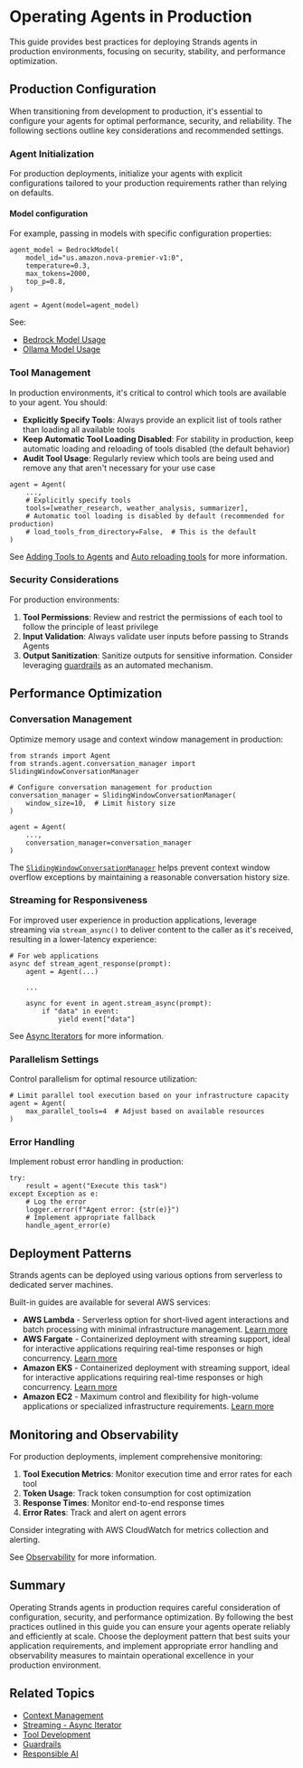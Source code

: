 # Operating Agents in Production

This guide provides best practices for deploying Strands agents in production environments, focusing on security, stability, and performance optimization.

## Production Configuration

When transitioning from development to production, it's essential to configure your agents for optimal performance, security, and reliability. The following sections outline key considerations and recommended settings.

### Agent Initialization

For production deployments, initialize your agents with explicit configurations tailored to your production requirements rather than relying on defaults.

#### Model configuration

For example, passing in models with specific configuration properties:

```
agent_model = BedrockModel(
    model_id="us.amazon.nova-premier-v1:0",
    temperature=0.3,
    max_tokens=2000,
    top_p=0.8,
)

agent = Agent(model=agent_model)

```

See:

- [Bedrock Model Usage](../../concepts/model-providers/amazon-bedrock/#basic-usage)
- [Ollama Model Usage](../../concepts/model-providers/ollama/#basic-usage)

### Tool Management

In production environments, it's critical to control which tools are available to your agent. You should:

- **Explicitly Specify Tools**: Always provide an explicit list of tools rather than loading all available tools
- **Keep Automatic Tool Loading Disabled**: For stability in production, keep automatic loading and reloading of tools disabled (the default behavior)
- **Audit Tool Usage**: Regularly review which tools are being used and remove any that aren't necessary for your use case

```
agent = Agent(
    ...,
    # Explicitly specify tools
    tools=[weather_research, weather_analysis, summarizer],
    # Automatic tool loading is disabled by default (recommended for production)
    # load_tools_from_directory=False,  # This is the default
)

```

See [Adding Tools to Agents](../../concepts/tools/tools_overview/#adding-tools-to-agents) and [Auto reloading tools](../../concepts/tools/tools_overview/#auto-loading-and-reloading-tools) for more information.

### Security Considerations

For production environments:

1. **Tool Permissions**: Review and restrict the permissions of each tool to follow the principle of least privilege
1. **Input Validation**: Always validate user inputs before passing to Strands Agents
1. **Output Sanitization**: Sanitize outputs for sensitive information. Consider leveraging [guardrails](../../safety-security/guardrails/) as an automated mechanism.

## Performance Optimization

### Conversation Management

Optimize memory usage and context window management in production:

```
from strands import Agent
from strands.agent.conversation_manager import SlidingWindowConversationManager

# Configure conversation management for production
conversation_manager = SlidingWindowConversationManager(
    window_size=10,  # Limit history size
)

agent = Agent(
    ...,
    conversation_manager=conversation_manager
)

```

The [`SlidingWindowConversationManager`](../../concepts/agents/context-management/#slidingwindowconversationmanager) helps prevent context window overflow exceptions by maintaining a reasonable conversation history size.

### Streaming for Responsiveness

For improved user experience in production applications, leverage streaming via `stream_async()` to deliver content to the caller as it's received, resulting in a lower-latency experience:

```
# For web applications
async def stream_agent_response(prompt):
    agent = Agent(...)

    ...

    async for event in agent.stream_async(prompt):
        if "data" in event:
            yield event["data"]

```

See [Async Iterators](../../concepts/streaming/async-iterators/) for more information.

### Parallelism Settings

Control parallelism for optimal resource utilization:

```
# Limit parallel tool execution based on your infrastructure capacity
agent = Agent(
    max_parallel_tools=4  # Adjust based on available resources
)

```

### Error Handling

Implement robust error handling in production:

```
try:
    result = agent("Execute this task")
except Exception as e:
    # Log the error
    logger.error(f"Agent error: {str(e)}")
    # Implement appropriate fallback
    handle_agent_error(e)

```

## Deployment Patterns

Strands agents can be deployed using various options from serverless to dedicated server machines.

Built-in guides are available for several AWS services:

- **AWS Lambda** - Serverless option for short-lived agent interactions and batch processing with minimal infrastructure management. [Learn more](../deploy_to_aws_lambda/)
- **AWS Fargate** - Containerized deployment with streaming support, ideal for interactive applications requiring real-time responses or high concurrency. [Learn more](../deploy_to_aws_fargate/)
- **Amazon EKS** - Containerized deployment with streaming support, ideal for interactive applications requiring real-time responses or high concurrency. [Learn more](../deploy_to_amazon_eks/)
- **Amazon EC2** - Maximum control and flexibility for high-volume applications or specialized infrastructure requirements. [Learn more](../deploy_to_amazon_ec2/)

## Monitoring and Observability

For production deployments, implement comprehensive monitoring:

1. **Tool Execution Metrics**: Monitor execution time and error rates for each tool
1. **Token Usage**: Track token consumption for cost optimization
1. **Response Times**: Monitor end-to-end response times
1. **Error Rates**: Track and alert on agent errors

Consider integrating with AWS CloudWatch for metrics collection and alerting.

See [Observability](../../observability-evaluation/observability/) for more information.

## Summary

Operating Strands agents in production requires careful consideration of configuration, security, and performance optimization. By following the best practices outlined in this guide you can ensure your agents operate reliably and efficiently at scale. Choose the deployment pattern that best suits your application requirements, and implement appropriate error handling and observability measures to maintain operational excellence in your production environment.

## Related Topics

- [Context Management](../../concepts/agents/context-management/)
- [Streaming - Async Iterator](../../concepts/streaming/async-iterators/)
- [Tool Development](../../concepts/tools/tools_overview/)
- [Guardrails](../../safety-security/guardrails/)
- [Responsible AI](../../safety-security/responsible-ai/)
